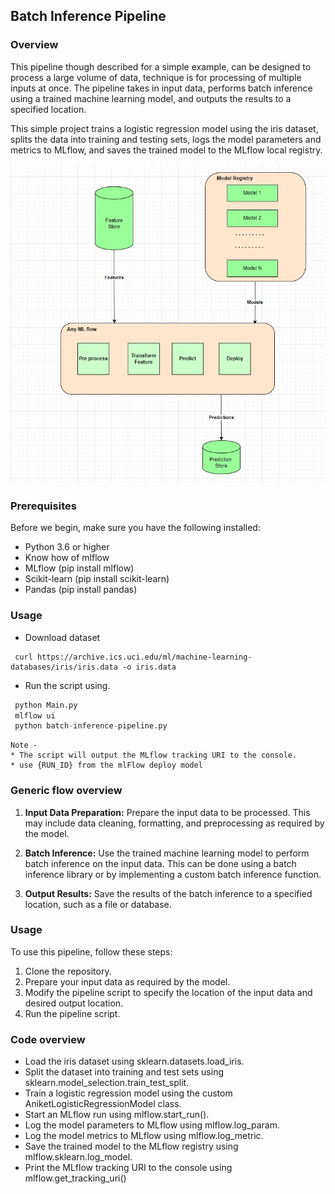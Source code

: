 ## Batch Inference Pipeline

### Overview

This pipeline though described for a simple example, can be designed to process a large volume of data, technique is for processing of multiple inputs at once. The pipeline takes in input data, performs batch inference using a trained machine learning model, and outputs the results to a specified location.

This simple project trains a logistic regression model using the iris dataset, splits the data into training and testing sets, logs the model parameters and metrics to MLflow, and saves the trained model to the MLflow local registry.


![alt text](https://github.com/aniket-work/batch-inference-pipeline/blob/main/flow_arch.jpg?raw=true)

### Prerequisites

Before we begin, make sure you have the following installed:

 - Python 3.6 or higher
 - Know how of mlflow
 - MLflow (pip install mlflow)
 - Scikit-learn (pip install scikit-learn)
 - Pandas (pip install pandas)

### Usage
 - Download dataset
 ```bash:
  curl https://archive.ics.uci.edu/ml/machine-learning-databases/iris/iris.data -o iris.data
```
 
 - Run the script using.
  ```python
   python Main.py
   mlflow ui
   python batch-inference-pipeline.py
  ```
   
    Note - 
    * The script will output the MLflow tracking URI to the console.
    * use {RUN_ID} from the mlFlow deploy model 

### Generic flow overview

1. **Input Data Preparation:** Prepare the input data to be processed. This may include data cleaning, formatting, and preprocessing as required by the model.

2. **Batch Inference:** Use the trained machine learning model to perform batch inference on the input data. This can be done using a batch inference library or by implementing a custom batch inference function.

3. **Output Results:** Save the results of the batch inference to a specified location, such as a file or database.

### Usage

To use this pipeline, follow these steps:

1. Clone the repository.
2. Prepare your input data as required by the model.
3. Modify the pipeline script to specify the location of the input data and desired output location.
4. Run the pipeline script.

### Code overview
 - Load the iris dataset using sklearn.datasets.load_iris.
 - Split the dataset into training and test sets using sklearn.model_selection.train_test_split.
 - Train a logistic regression model using the custom AniketLogisticRegressionModel class.
 - Start an MLflow run using mlflow.start_run().
 - Log the model parameters to MLflow using mlflow.log_param.
 - Log the model metrics to MLflow using mlflow.log_metric.
 - Save the trained model to the MLflow registry using mlflow.sklearn.log_model.
 - Print the MLflow tracking URI to the console using mlflow.get_tracking_uri()
